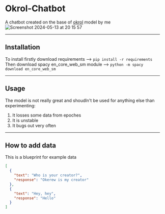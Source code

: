 # Okrol-Chatbot
A chatbot created on the base of <a href="https://github.com/Okerew/okrol/tree/main">okrol</a> model by me
![Screenshot 2024-05-13 at 20 15 57](https://github.com/Okerew/Okrol-Chatbot/assets/93822247/d3e1240c-0d7f-4114-8cce-5fefd05d0bb2)
______________________
Installation
---------------
To install firstly download requirements --> `pip install -r requirements`
<br>
Then download spacy en_core_web_sm module --> `python -m spacy download en_core_web_sm`
______________________
Usage
-------------------
The model is not really great and shoudln't be used for anything else than experimenting:
1. It losses some data from epoches
2. It is unstable
3. It bugs out very often
_____________________
How to add data
-------------------
This is a blueprint for example data
``` json
[
  {
    "text": "Who is your creator?",
    "response": "Okerew is my creator"
  },
  {
    "text": "Hey, hey",
    "response": "Hello"
  }
]
```

